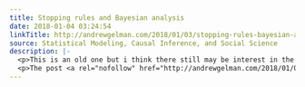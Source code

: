```yaml
---
title: Stopping rules and Bayesian analysis
date: 2018-01-04 03:24:54
linkTitle: http://andrewgelman.com/2018/01/03/stopping-rules-bayesian-analysis-2/
source: Statistical Modeling, Causal Inference, and Social Science
description: |-
  <p>This is an old one but i think there still may be interest in the topic. In this post, I explain how to think about stopping rules in Bayesian inference and why, from a Bayesian standpoint, it&#8217;s not cheating to run an experiment until you get statistical significance and then stop. If the topic interests [&#8230;]</p>
  <p>The post <a rel="nofollow" href="http://andrewgelman.com/2018/01/03/stopping-rules-bayesian-analysis-2/">Stopping rules and Bayesian analysis</a> appeared first on <a r
---
```

